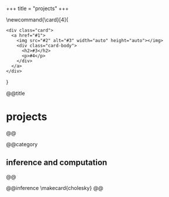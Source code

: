 +++
title = "projects"
+++

<!-- \card{url}{preview image}{title}{description} -->
\newcommand{\card}[4]{
  ~~~
  <div class="card">
    <a href="#1">
      <img src="#2" alt="#3" width="auto" height="auto"></img>
      <div class="card-body">
        <h2>#3</h2>
        <p>#4</p>
      </div>
    </a>
  </div>
  ~~~
}

@@title
# projects
@@

@@category
## inference and computation
@@

@@inference
\makecard{cholesky}
@@

